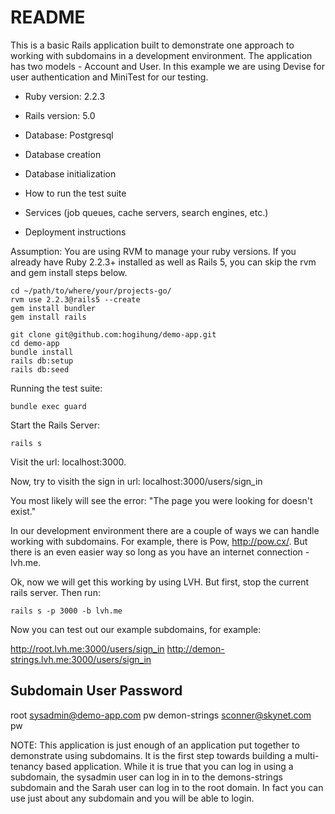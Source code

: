 # README

This is a basic Rails application built to demonstrate one approach to working with subdomains in a development environment.  The application has two models - Account and User.  In this example we are using Devise for user authentication and MiniTest for our testing.


* Ruby version: 2.2.3

* Rails version: 5.0

* Database: Postgresql

* Database creation

* Database initialization

* How to run the test suite

* Services (job queues, cache servers, search engines, etc.)

* Deployment instructions

Assumption: You are using RVM to manage your ruby versions.  If you already have Ruby 2.2.3+ installed as well as Rails 5, you can skip the rvm and gem install steps below.

```
cd ~/path/to/where/your/projects-go/
rvm use 2.2.3@rails5 --create
gem install bundler
gem install rails

git clone git@github.com:hogihung/demo-app.git
cd demo-app
bundle install
rails db:setup
rails db:seed
```

Running the test suite:

```
bundle exec guard
```


Start the Rails Server:

```
rails s
```

Visit the url:  localhost:3000.

Now, try to visith the sign in url:  localhost:3000/users/sign_in

You most likely will see the error:  "The page you were looking for doesn't exist."

In our development environment there are a couple of ways we can handle working with subdomains.  For example, there is Pow, http://pow.cx/.
But there is an even easier way so long as you have an internet connection - lvh.me.

Ok, now we will get this working by using LVH.  But first, stop the current rails server.  Then run:

```
rails s -p 3000 -b lvh.me
```

Now you can test out our example subdomains, for example:

http://root.lvh.me:3000/users/sign_in
http://demon-strings.lvh.me:3000/users/sign_in

Subdomain      User                   Password
-------------------------------------------------
root           sysadmin@demo-app.com  pw
demon-strings  sconner@skynet.com     pw


NOTE: This application is just enough of an application put together to demonstrate using subdomains. 
      It is the first step towards building a multi-tenancy based application.  While it is true that 
      you can log in using a subdomain, the sysadmin user can log in in to the demons-strings subdomain 
      and the Sarah user can log in to the root domain.  In fact you can use just about any subdomain
      and you will be able to login.

